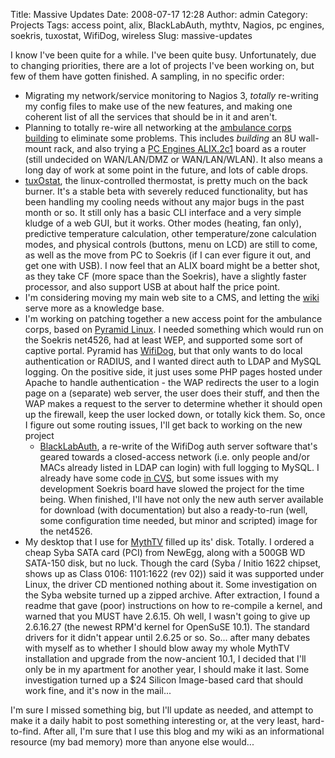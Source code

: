 Title: Massive Updates
Date: 2008-07-17 12:28
Author: admin
Category: Projects
Tags: access point, alix, BlackLabAuth, mythtv, Nagios, pc engines, soekris, tuxostat, WifiDog, wireless
Slug: massive-updates

I know I've been quite for a while. I've been quite busy. Unfortunately,
due to changing priorities, there are a lot of projects I've been
working on, but few of them have gotten finished. A sampling, in no
specific order:

-   Migrating my network/service monitoring to Nagios 3, *totally*
    re-writing my config files to make use of the new features, and
    making one coherent list of all the services that should be in it
    and aren't.
-   Planning to totally re-wire all networking at the [ambulance corps
    building][] to eliminate some problems. This includes *building* an
    8U wall-mount rack, and also trying a [PC Engines ALIX.2c1][] board
    as a router (still undecided on WAN/LAN/DMZ or WAN/LAN/WLAN). It
    also means a long day of work at some point in the future, and lots
    of cable drops.
-   [tuxOstat][], the linux-controlled thermostat, is pretty much on the
    back burner. It's a stable beta with severely reduced functionality,
    but has been handling my cooling needs without any major bugs in the
    past month or so. It still only has a basic CLI interface and a very
    simple kludge of a web GUI, but it works. Other modes (heating, fan
    only), predictive temperature calculation, other temperature/zone
    calculation modes, and physical controls (buttons, menu on LCD) are
    still to come, as well as the move from PC to Soekris (if I can ever
    figure it out, and get one with USB). I now feel that an ALIX board
    might be a better shot, as they take CF (more space than the
    Soekris), have a slightly faster processor, and also support USB at
    about half the price point.
-   I'm considering moving my main web site to a CMS, and letting the
    [wiki][] serve more as a knowledge base.
-   I'm working on patching together a new access point for the
    ambulance corps, based on [Pyramid Linux][]. I needed something
    which would run on the Soekris net4526, had at least WEP, and
    supported some sort of captive portal. Pyramid has [WifiDog][], but
    that only wants to do local authentication or RADIUS, and I wanted
    direct auth to LDAP and MySQL logging. On the positive side, it just
    uses some PHP pages hosted under Apache to handle authentication -
    the WAP redirects the user to a login page on a (separate) web
    server, the user does their stuff, and then the WAP makes a request
    to the server to determine whether it should open up the firewall,
    keep the user locked down, or totally kick them. So, once I figure
    out some routing issues, I'll get back to working on the new project
    - [BlackLabAuth][], a re-write of the WifiDog auth server software
    that's geared towards a closed-access network (i.e. only people
    and/or MACs already listed in LDAP can login) with full logging to
    MySQL. I already have some code [in CVS][], but some issues with my
    development Soekris board have slowed the project for the time
    being. When finished, I'll have not only the new auth server
    available for download (with documentation) but also a ready-to-run
    (well, some configuration time needed, but minor and scripted) image
    for the net4526.
-   My desktop that I use for [MythTV][] filled up its' disk. Totally. I
    ordered a cheap Syba SATA card (PCI) from NewEgg, along with a 500GB
    WD SATA-150 disk, but no luck. Though the card (Syba / Initio 1622
    chipset, shows up as Class 0106: 1101:1622 (rev 02)) said it was
    supported under Linux, the driver CD mentioned nothing about it.
    Some investigation on the Syba website turned up a zipped archive.
    After extraction, I found a readme that gave (poor) instructions on
    how to re-compile a kernel, and warned that you MUST have 2.6.15. Oh
    well, I wasn't going to give up 2.6.16.27 (the newest RPM'd kernel
    for OpenSuSE 10.1). The standard drivers for it didn't appear until
    2.6.25 or so. So... after many debates with myself as to whether I
    should blow away my whole MythTV installation and upgrade from the
    now-ancient 10.1, I decided that I'll only be in my apartment for
    another year, I should make it last. Some investigation turned up a
    $24 Silicon Image-based card that should work fine, and it's now in
    the mail...

I'm sure I missed something big, but I'll update as needed, and attempt
to make it a daily habit to post something interesting or, at the very
least, hard-to-find. After all, I'm sure that I use this blog and my
wiki as an informational resource (my bad memory) more than anyone else
would...

  [ambulance corps building]: http://www.midlandparkambulance.com
  [PC Engines ALIX.2c1]: http://www.pcengines.ch/alix2c1.htm
  [tuxOstat]: http://tuxostat.jasonantman.com
  [wiki]: http://www.jasonantman.com/wiki/
  [Pyramid Linux]: http://pyramid.metrix.net/
  [WifiDog]: http://dev.wifidog.org/
  [BlackLabAuth]: http://blacklabauth.jasonantman.com/
  [in CVS]: http://cvs.jasonantman.com/BlackLabAuth
  [MythTV]: http://www.mythtv.org/
